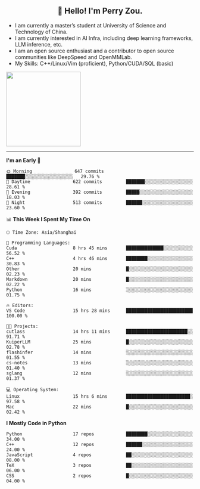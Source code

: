 <h2 align="center">👋 Hello! I'm Perry Zou.</h2>

- I am currently a master’s student at University of Science and Technology of China.
- I am currently interested in AI Infra, including deep learning frameworks, LLM inference, etc.
- I am an open source enthusiast and a contributor to open source communities like DeepSpeed and OpenMMLab.
- My Skills: C++/Linux/Vim (proficient), Python/CUDA/SQL (basic)

<img height=200 align="center" src="https://github-readme-stats.vercel.app/api?username=zonepg" />

-------

<!--START_SECTION:waka-->
**I'm an Early 🐤** 

```text
🌞 Morning                647 commits         ███████░░░░░░░░░░░░░░░░░░   29.76 % 
🌆 Daytime                622 commits         ███████░░░░░░░░░░░░░░░░░░   28.61 % 
🌃 Evening                392 commits         █████░░░░░░░░░░░░░░░░░░░░   18.03 % 
🌙 Night                  513 commits         ██████░░░░░░░░░░░░░░░░░░░   23.60 % 
```


📊 **This Week I Spent My Time On** 

```text
🕑︎ Time Zone: Asia/Shanghai

💬 Programming Languages: 
Cuda                     8 hrs 45 mins       ██████████████░░░░░░░░░░░   56.52 % 
C++                      4 hrs 46 mins       ████████░░░░░░░░░░░░░░░░░   30.83 % 
Other                    20 mins             █░░░░░░░░░░░░░░░░░░░░░░░░   02.23 % 
Markdown                 20 mins             █░░░░░░░░░░░░░░░░░░░░░░░░   02.22 % 
Python                   16 mins             ░░░░░░░░░░░░░░░░░░░░░░░░░   01.75 % 

🔥 Editors: 
VS Code                  15 hrs 28 mins      █████████████████████████   100.00 % 

🐱‍💻 Projects: 
cutlass                  14 hrs 11 mins      ███████████████████████░░   91.71 % 
KuiperLLM                25 mins             █░░░░░░░░░░░░░░░░░░░░░░░░   02.78 % 
flashinfer               14 mins             ░░░░░░░░░░░░░░░░░░░░░░░░░   01.55 % 
cs-notes                 13 mins             ░░░░░░░░░░░░░░░░░░░░░░░░░   01.40 % 
sglang                   12 mins             ░░░░░░░░░░░░░░░░░░░░░░░░░   01.37 % 

💻 Operating System: 
Linux                    15 hrs 6 mins       ████████████████████████░   97.58 % 
Mac                      22 mins             █░░░░░░░░░░░░░░░░░░░░░░░░   02.42 % 
```

**I Mostly Code in Python** 

```text
Python                   17 repos            ████████░░░░░░░░░░░░░░░░░   34.00 % 
C++                      12 repos            ██████░░░░░░░░░░░░░░░░░░░   24.00 % 
JavaScript               4 repos             ██░░░░░░░░░░░░░░░░░░░░░░░   08.00 % 
TeX                      3 repos             ██░░░░░░░░░░░░░░░░░░░░░░░   06.00 % 
CSS                      2 repos             █░░░░░░░░░░░░░░░░░░░░░░░░   04.00 % 
```




<!--END_SECTION:waka-->

